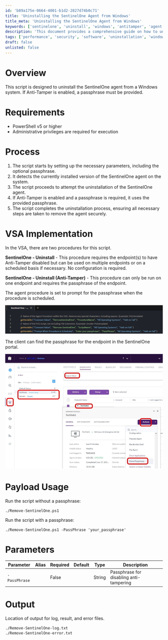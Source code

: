 ```yaml
---
id: 'b89a175e-0664-4001-b1d2-2827d74b0c71'
title: 'Uninstalling the SentinelOne Agent from Windows'
title_meta: 'Uninstalling the SentinelOne Agent from Windows'
keywords: ['sentinelone', 'uninstall', 'windows', 'antitamper', 'agent']
description: 'This document provides a comprehensive guide on how to uninstall the SentinelOne agent from a Windows system, including steps for handling Anti-Tamper features. It outlines the requirements, process, and payload usage for executing the uninstallation successfully.'
tags: ['performance', 'security', 'software', 'uninstallation', 'windows']
draft: false
unlisted: false
---
```


# Overview
This script is designed to uninstall the SentinelOne agent from a Windows system. If Anti-Tamper is enabled, a passphrase must be provided.

# Requirements
- PowerShell v5 or higher
- Administrative privileges are required for execution

# Process
1. The script starts by setting up the necessary parameters, including the optional passphrase.
2. It detects the currently installed version of the SentinelOne agent on the system.
3. The script proceeds to attempt the uninstallation of the SentinelOne agent.
4. If Anti-Tamper is enabled and a passphrase is required, it uses the provided passphrase.
5. The script completes the uninstallation process, ensuring all necessary steps are taken to remove the agent securely.

# VSA Implementation
In the VSA, there are two procedures for this script.

**SentinelOne - Uninstall** - This procedure requires the endpoint(s) to have Anti-Tamper disabled but can be used on multiple endpoints or on a scheduled basis if necessary. No configuration is required.

**SentinelOne - Uninstall (Anti-Tamper)** - This procedure can only be run on one endpoint and requires the passphrase of the endpoint.

The agent procedure is set to prompt for the passphrase when the procedure is scheduled.

![Passphrase Prompt](../../../static/img/Uninstall-SentinelOne/image_25.png)

The client can find the passphrase for the endpoint in the SentinelOne portal.

![Passphrase Location](../../../static/img/Uninstall-SentinelOne/image_26.png)

# Payload Usage
Run the script without a passphrase:
```
./Remove-SentinelOne.ps1
```

Run the script with a passphrase:
```
./Remove-SentinelOne.ps1 -PassPhrase 'your_passphrase'
```

# Parameters

| Parameter      | Alias | Required | Default | Type   | Description                                  |
|----------------|-------|----------|---------|--------|----------------------------------------------|
| `-PassPhrase`  |       | False    |         | String | Passphrase for disabling anti-tampering     |

# Output
Location of output for log, result, and error files.
```
./Remove-SentinelOne-log.txt
./Remove-SentinelOne-error.txt
```
